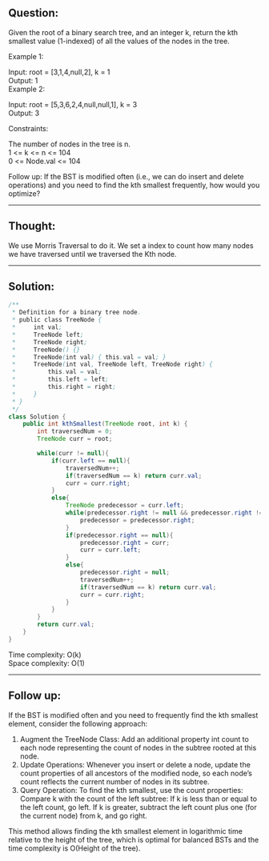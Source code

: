 ## Question:

Given the root of a binary search tree, and an integer k, return the kth smallest value (1-indexed) of all the values of the nodes in the tree.

Example 1:

Input: root = [3,1,4,null,2], k = 1  
Output: 1  
Example 2:  

Input: root = [5,3,6,2,4,null,null,1], k = 3  
Output: 3  

Constraints:  

The number of nodes in the tree is n.  
1 <= k <= n <= 104  
0 <= Node.val <= 104  

Follow up: If the BST is modified often (i.e., we can do insert and delete operations) and 
you need to find the kth smallest frequently, how would you optimize?

---
## Thought:
We use Morris Traversal to do it. We set a index to count how many nodes we have traversed until we traversed the Kth node.

---
## Solution:
```Java
/**
 * Definition for a binary tree node.
 * public class TreeNode {
 *     int val;
 *     TreeNode left;
 *     TreeNode right;
 *     TreeNode() {}
 *     TreeNode(int val) { this.val = val; }
 *     TreeNode(int val, TreeNode left, TreeNode right) {
 *         this.val = val;
 *         this.left = left;
 *         this.right = right;
 *     }
 * }
 */
class Solution {
    public int kthSmallest(TreeNode root, int k) {
        int traversedNum = 0;
        TreeNode curr = root;

        while(curr != null){
            if(curr.left == null){
                traversedNum++;
                if(traversedNum == k) return curr.val;
                curr = curr.right;
            }
            else{
                TreeNode predecessor = curr.left;
                while(predecessor.right != null && predecessor.right != curr){
                    predecessor = predecessor.right;
                }
                if(predecessor.right == null){
                    predecessor.right = curr;
                    curr = curr.left;
                }
                else{
                    predecessor.right = null;
                    traversedNum++;
                    if(traversedNum == k) return curr.val;
                    curr = curr.right;
                }
            }
        }
        return curr.val;
    }
}
```
Time complexity: O(k)  
Space complexity: O(1)

---
## Follow up:
If the BST is modified often and you need to frequently find the kth smallest element, consider the following approach:  
1. Augment the TreeNode Class: Add an additional property int count to each node representing the count of nodes in the subtree rooted at this node.
2. Update Operations: Whenever you insert or delete a node, update the count properties of all ancestors of the modified node, so each node’s count reflects the current number of nodes in its subtree.
3. Query Operation: To find the kth smallest, use the count properties: Compare k with the count of the left subtree: If k is less than or equal to the left count, go left. If k is greater, subtract the left count plus one (for the current node) from k, and go right.

This method allows finding the kth smallest element in logarithmic time relative to the height of the tree, which is optimal for balanced BSTs and the time complexity is O(Height of the tree).

